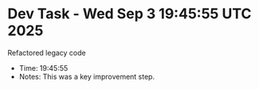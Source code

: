 # Dev Task - Wed Sep  3 19:45:55 UTC 2025
Refactored legacy code
- Time: 19:45:55
- Notes: This was a key improvement step.
